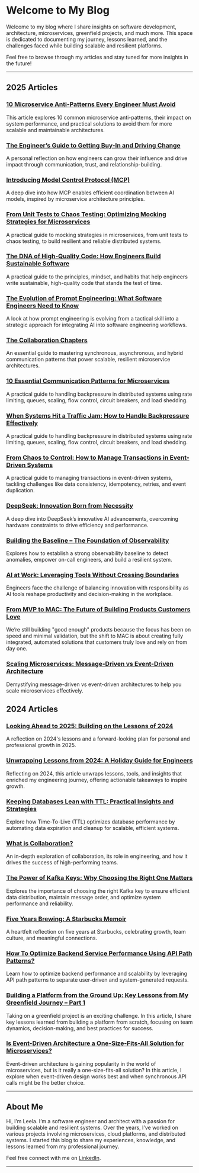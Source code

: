 # Welcome to My Blog

Welcome to my blog where I share insights on software development, architecture, microservices, greenfield projects, and much more. This space is dedicated to documenting my journey, lessons learned, and the challenges faced while building scalable and resilient platforms.

Feel free to browse through my articles and stay tuned for more insights in the future!

---
## 2025 Articles

### [10 Microservice Anti-Patterns Every Engineer Must  Avoid](2025/article15.md)
This article explores 10 common microservice anti-patterns, their impact on system performance, and practical solutions to avoid them for more scalable and maintainable architectures.

### [The Engineer’s Guide to Getting Buy-In and Driving Change](2025/article14.md)
A personal reflection on how engineers can grow their influence and drive impact through communication, trust, and relationship-building.

### [Introducing Model Control Protocol (MCP)](2025/article13.md)
A deep dive into how MCP enables efficient coordination between AI models, inspired by microservice architecture principles.

### [From Unit Tests to Chaos Testing: Optimizing Mocking Strategies for Microservices](2025/article12.md)
A practical guide to mocking strategies in microservices, from unit tests to chaos testing, to build resilient and reliable distributed systems.

### [The DNA of High-Quality Code: How Engineers Build Sustainable Software](2025/article11.md)
A practical guide to the principles, mindset, and habits that help engineers write sustainable, high-quality code that stands the test of time.

### [The Evolution of Prompt Engineering: What Software Engineers Need to Know](2025/article10.md)
A look at how prompt engineering is evolving from a tactical skill into a strategic approach for integrating AI into software engineering workflows.

### [The Collaboration Chapters](2025/article9.md)
An essential guide to mastering synchronous, asynchronous, and hybrid communication patterns that power scalable, resilient microservice architectures.

### [10 Essential Communication Patterns for Microservices](2025/article8.md)
A practical guide to handling backpressure in distributed systems using rate limiting, queues, scaling, flow control, circuit breakers, and load shedding.

### [When Systems Hit a Traffic Jam: How to Handle Backpressure Effectively](2025/article7.md)
A practical guide to handling backpressure in distributed systems using rate limiting, queues, scaling, flow control, circuit breakers, and load shedding.


### [From Chaos to Control: How to Manage Transactions in Event-Driven Systems](2025/article6.md)
A practical guide to managing transactions in event-driven systems, tackling challenges like data consistency, idempotency, retries, and event duplication.


### [DeepSeek: Innovation Born from Necessity](2025/article5.md)
A deep dive into DeepSeek’s innovative AI advancements, overcoming hardware constraints to drive efficiency and performance.

### [Building the Baseline – The Foundation of Observability](2025/article4.md)
Explores how to establish a strong observability baseline to detect anomalies, empower on-call engineers, and build a resilient system.

### [AI at Work: Leveraging Tools Without Crossing Boundaries](2025/article3.md)
Engineers face the challenge of balancing innovation with responsibility as AI tools reshape productivity and decision-making in the workplace.

### [From MVP to MAC: The Future of Building Products Customers Love](2025/article2.md)
We’re still building "good enough" products because the focus has been on speed and minimal validation, but the shift to MAC is about creating fully integrated, automated solutions that customers truly love and rely on from day one.

### [Scaling Microservices: Message-Driven vs Event-Driven Architecture](2025/article1.md)
Demystifying message-driven vs event-driven architectures to help you scale microservices effectively.

## 2024 Articles
### [Looking Ahead to 2025: Building on the Lessons of 2024](article9.md)
A reflection on 2024's lessons and a forward-looking plan for personal and professional growth in 2025.
### [Unwrapping Lessons from 2024: A Holiday Guide for Engineers](article8.md)
Reflecting on 2024, this article unwraps lessons, tools, and insights that enriched my engineering journey, offering actionable takeaways to inspire growth.
### [Keeping Databases Lean with TTL: Practical Insights and Strategies](article7.md)
Explore how Time-To-Live (TTL) optimizes database performance by automating data expiration and cleanup for scalable, efficient systems.
### [What is Collaboration?](article6.md)
An in-depth exploration of collaboration, its role in engineering, and how it drives the success of high-performing teams.
 
### [The Power of Kafka Keys: Why Choosing the Right One Matters](article5.md)
 Explores the importance of choosing the right Kafka key to ensure efficient data distribution, maintain message order, and optimize system performance and reliability.

### [Five Years Brewing: A Starbucks Memoir](article4.md)
A heartfelt reflection on five years at Starbucks, celebrating growth, team culture, and meaningful connections.

### [How To Optimize Backend Service Performance Using API Path Patterns?](article3.md)
Learn how to optimize backend performance and scalability by leveraging API path patterns to separate user-driven and system-generated requests.


### [Building a Platform from the Ground Up: Key Lessons from My Greenfield Journey – Part 1](article2.md)
Taking on a greenfield project is an exciting challenge. In this article, I share key lessons learned from building a platform from scratch, focusing on team dynamics, decision-making, and best practices for success.

### [Is Event-Driven Architecture a One-Size-Fits-All Solution for Microservices?](article1.md)
Event-driven architecture is gaining popularity in the world of microservices, but is it really a one-size-fits-all solution? In this article, I explore when event-driven design works best and when synchronous API calls might be the better choice.

---

## About Me

Hi, I’m Leela. I’m a software engineer and architect with a passion for building scalable and resilient systems. Over the years, I’ve worked on various projects involving microservices, cloud platforms, and distributed systems.
I started this blog to share my experiences, knowledge, and lessons learned from my professional journey.

Feel free connect with me on [LinkedIn](https://www.linkedin.com/in/leelakumili/).

---
